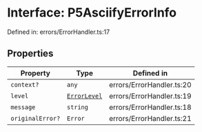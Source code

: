 # Interface: P5AsciifyErrorInfo

Defined in: errors/ErrorHandler.ts:17

## Properties

| Property                                    | Type                                          | Defined in                |
| ------------------------------------------- | --------------------------------------------- | ------------------------- |
| <a id="context"></a> `context?`             | `any`                                         | errors/ErrorHandler.ts:20 |
| <a id="level"></a> `level`                  | [`ErrorLevel`](../enumerations/ErrorLevel.md) | errors/ErrorHandler.ts:19 |
| <a id="message"></a> `message`              | `string`                                      | errors/ErrorHandler.ts:18 |
| <a id="originalerror"></a> `originalError?` | `Error`                                       | errors/ErrorHandler.ts:21 |
